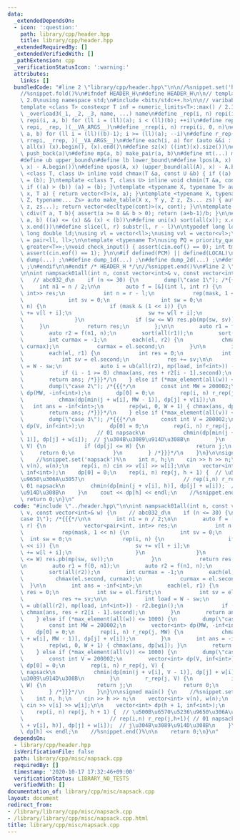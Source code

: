 ```yaml
---
data:
  _extendedDependsOn:
  - icon: ':question:'
    path: library/cpp/header.hpp
    title: library/cpp/header.hpp
  _extendedRequiredBy: []
  _extendedVerifiedWith: []
  _pathExtension: cpp
  _verificationStatusIcon: ':warning:'
  attributes:
    links: []
  bundledCode: "#line 2 \"library/cpp/header.hpp\"\n\n//%snippet.set('header')%\n\
    //%snippet.fold()%\n#ifndef HEADER_H\n#define HEADER_H\n\n// template version\
    \ 2.0\nusing namespace std;\n#include <bits/stdc++.h>\n\n// varibable settings\n\
    template <class T> constexpr T inf = numeric_limits<T>::max() / 2.1;\n\n#define\
    \ _overload3(_1, _2, _3, name, ...) name\n#define _rep(i, n) repi(i, 0, n)\n#define\
    \ repi(i, a, b) for (ll i = (ll)(a); i < (ll)(b); ++i)\n#define rep(...) _overload3(__VA_ARGS__,\
    \ repi, _rep, )(__VA_ARGS__)\n#define _rrep(i, n) rrepi(i, 0, n)\n#define rrepi(i,\
    \ a, b) for (ll i = (ll)((b)-1); i >= (ll)(a); --i)\n#define r_rep(...) _overload3(__VA_ARGS__,\
    \ rrepi, _rrep, )(__VA_ARGS__)\n#define each(i, a) for (auto &&i : a)\n#define\
    \ all(x) (x).begin(), (x).end()\n#define sz(x) ((int)(x).size())\n#define pb(a)\
    \ push_back(a)\n#define mp(a, b) make_pair(a, b)\n#define mt(...) make_tuple(__VA_ARGS__)\n\
    #define ub upper_bound\n#define lb lower_bound\n#define lpos(A, x) (lower_bound(all(A),\
    \ x) - A.begin())\n#define upos(A, x) (upper_bound(all(A), x) - A.begin())\ntemplate\
    \ <class T, class U> inline void chmax(T &a, const U &b) { if ((a) < (b)) (a)\
    \ = (b); }\ntemplate <class T, class U> inline void chmin(T &a, const U &b) {\
    \ if ((a) > (b)) (a) = (b); }\ntemplate <typename X, typename T> auto make_table(X\
    \ x, T a) { return vector<T>(x, a); }\ntemplate <typename X, typename Y, typename\
    \ Z, typename... Zs> auto make_table(X x, Y y, Z z, Zs... zs) { auto cont = make_table(y,\
    \ z, zs...); return vector<decltype(cont)>(x, cont); }\n\ntemplate <class T> T\
    \ cdiv(T a, T b){ assert(a >= 0 && b > 0); return (a+b-1)/b; }\n\n#define is_in(x,\
    \ a, b) ((a) <= (x) && (x) < (b))\n#define uni(x) sort(all(x)); x.erase(unique(all(x)),\
    \ x.end())\n#define slice(l, r) substr(l, r - l)\n\ntypedef long long ll;\ntypedef\
    \ long double ld;\nusing vl = vector<ll>;\nusing vvl = vector<vl>;\nusing pll\
    \ = pair<ll, ll>;\n\ntemplate <typename T>\nusing PQ = priority_queue<T, vector<T>,\
    \ greater<T>>;\nvoid check_input() { assert(cin.eof() == 0); int tmp; cin >> tmp;\
    \ assert(cin.eof() == 1); }\n\n#if defined(PCM) || defined(LOCAL)\n#else\n#define\
    \ dump(...) ;\n#define dump_1d(...) ;\n#define dump_2d(...) ;\n#define cerrendl\
    \ ;\n#endif\n\n#endif /* HEADER_H */\n//%snippet.end()%\n#line 2 \"library/cpp/misc/napsack.cpp\"\
    \n\nint nampsack01all(int n, const vector<int>& v, const vector<int>& w) {\n \
    \   // abc032_d\n    if (n <= 30) {\n        dump(\"case 1\"); /*{{{*/\n\n   \
    \     int n1 = n / 2;\n\n        auto f = [&](int l, int r) {\n            vector<pair<int,\
    \ int>> res;\n            int n = r - l;\n            rep(mask, 1 << n) {\n  \
    \              int sv = 0;\n                int sw = 0;\n                rep(i,\
    \ n) {\n                    if (mask & (1 << i)) {\n                        sv\
    \ += v[l + i];\n                        sw += w[l + i];\n                    }\n\
    \                }\n                if (sw <= W) res.pb(mp(sw, sv));\n       \
    \     }\n            return res;\n        };\n\n        auto r1 = f(0, n1);\n\
    \        auto r2 = f(n1, n);\n        sort(all(r1));\n        sort(all(r2));\n\
    \        int curmax = -1;\n        each(el, r2) {\n            chmax(el.second,\
    \ curmax);\n            curmax = el.second;\n        }\n\n        int ans = -inf<int>;\n\
    \        each(el, r1) {\n            int res = 0;\n            int sw = el.first;\n\
    \            int sv = el.second;\n            res += sv;\n\n            int load\
    \ = W - sw;\n            auto i = ub(all(r2), mp(load, inf<int>)) - r2.begin();\n\
    \            if (i - 1 >= 0) chmax(ans, res + r2[i - 1].second);\n        }\n\
    \        return ans; /*}}}*/\n    } else if (*max_element(all(w)) <= 1000) {\n\
    \        dump(\"case 2\"); /*{{{*/\n        const int MW = 200002;\n        vector<int>\
    \ dp(MW, -inf<int>);\n        dp[0] = 0;\n        rep(i, n) r_rep(j, MW) {\n \
    \           chmax(dp[min(j + w[i], MW - 1)], dp[j] + v[i]);\n        }\n     \
    \   int ans = -inf<int>;\n        rep(wi, 0, W + 1) { chmax(ans, dp[wi]); }\n\
    \        return ans; /*}}}*/\n    } else if (*max_element(all(v)) <= 1000) {\n\
    \        dump(\"case 3\"); /*{{{*/\n        const int V = 200002;\n        vector<int>\
    \ dp(V, inf<int>);\n        dp[0] = 0;\n        rep(i, n) r_rep(j, V) {      \
    \                       // 01 napsack\n            chmin(dp[min(j + v[i], V -\
    \ 1)], dp[j] + w[i]);  // j\u304B\u3089\u914D\u308B\n        }\n        r_rep(j,\
    \ V) {\n            if (dp[j] <= W) {\n                return j;\n           \
    \     return 0;\n            }\n        } /*}}}*/\n    }\n}\n\nsigned main() {\n\
    \    //%snippet.set('napsack')%\n    int n, h;\n    cin >> h >> n;\n    vector<int>\
    \ v(n), w(n);\n    rep(i, n) cin >> v[i] >> w[i];\n\n    vector<int> dp(h + 1,\
    \ inf<int>);\n    dp[0] = 0;\n    rep(i, n) rep(j, h + 1) {  // \u500B\u6570\u5236\
    \u9650\u306A\u3057\n                               // rep(i,n) r_rep(j,h+1){ //\
    \ 01 napsack\n        chmin(dp[min(j + v[i], h)], dp[j] + w[i]);  // j\u304B\u3089\
    \u914D\u308B\n    }\n    cout << dp[h] << endl;\n    //%snippet.end()%\n\n   \
    \ return 0;\n}\n"
  code: "#include \"../header.hpp\"\n\nint nampsack01all(int n, const vector<int>&\
    \ v, const vector<int>& w) {\n    // abc032_d\n    if (n <= 30) {\n        dump(\"\
    case 1\"); /*{{{*/\n\n        int n1 = n / 2;\n\n        auto f = [&](int l, int\
    \ r) {\n            vector<pair<int, int>> res;\n            int n = r - l;\n\
    \            rep(mask, 1 << n) {\n                int sv = 0;\n              \
    \  int sw = 0;\n                rep(i, n) {\n                    if (mask & (1\
    \ << i)) {\n                        sv += v[l + i];\n                        sw\
    \ += w[l + i];\n                    }\n                }\n                if (sw\
    \ <= W) res.pb(mp(sw, sv));\n            }\n            return res;\n        };\n\
    \n        auto r1 = f(0, n1);\n        auto r2 = f(n1, n);\n        sort(all(r1));\n\
    \        sort(all(r2));\n        int curmax = -1;\n        each(el, r2) {\n  \
    \          chmax(el.second, curmax);\n            curmax = el.second;\n      \
    \  }\n\n        int ans = -inf<int>;\n        each(el, r1) {\n            int\
    \ res = 0;\n            int sw = el.first;\n            int sv = el.second;\n\
    \            res += sv;\n\n            int load = W - sw;\n            auto i\
    \ = ub(all(r2), mp(load, inf<int>)) - r2.begin();\n            if (i - 1 >= 0)\
    \ chmax(ans, res + r2[i - 1].second);\n        }\n        return ans; /*}}}*/\n\
    \    } else if (*max_element(all(w)) <= 1000) {\n        dump(\"case 2\"); /*{{{*/\n\
    \        const int MW = 200002;\n        vector<int> dp(MW, -inf<int>);\n    \
    \    dp[0] = 0;\n        rep(i, n) r_rep(j, MW) {\n            chmax(dp[min(j\
    \ + w[i], MW - 1)], dp[j] + v[i]);\n        }\n        int ans = -inf<int>;\n\
    \        rep(wi, 0, W + 1) { chmax(ans, dp[wi]); }\n        return ans; /*}}}*/\n\
    \    } else if (*max_element(all(v)) <= 1000) {\n        dump(\"case 3\"); /*{{{*/\n\
    \        const int V = 200002;\n        vector<int> dp(V, inf<int>);\n       \
    \ dp[0] = 0;\n        rep(i, n) r_rep(j, V) {                             // 01\
    \ napsack\n            chmin(dp[min(j + v[i], V - 1)], dp[j] + w[i]);  // j\u304B\
    \u3089\u914D\u308B\n        }\n        r_rep(j, V) {\n            if (dp[j] <=\
    \ W) {\n                return j;\n                return 0;\n            }\n\
    \        } /*}}}*/\n    }\n}\n\nsigned main() {\n    //%snippet.set('napsack')%\n\
    \    int n, h;\n    cin >> h >> n;\n    vector<int> v(n), w(n);\n    rep(i, n)\
    \ cin >> v[i] >> w[i];\n\n    vector<int> dp(h + 1, inf<int>);\n    dp[0] = 0;\n\
    \    rep(i, n) rep(j, h + 1) {  // \u500B\u6570\u5236\u9650\u306A\u3057\n    \
    \                           // rep(i,n) r_rep(j,h+1){ // 01 napsack\n        chmin(dp[min(j\
    \ + v[i], h)], dp[j] + w[i]);  // j\u304B\u3089\u914D\u308B\n    }\n    cout <<\
    \ dp[h] << endl;\n    //%snippet.end()%\n\n    return 0;\n}\n"
  dependsOn:
  - library/cpp/header.hpp
  isVerificationFile: false
  path: library/cpp/misc/napsack.cpp
  requiredBy: []
  timestamp: '2020-10-17 17:32:46+09:00'
  verificationStatus: LIBRARY_NO_TESTS
  verifiedWith: []
documentation_of: library/cpp/misc/napsack.cpp
layout: document
redirect_from:
- /library/library/cpp/misc/napsack.cpp
- /library/library/cpp/misc/napsack.cpp.html
title: library/cpp/misc/napsack.cpp
---
```

